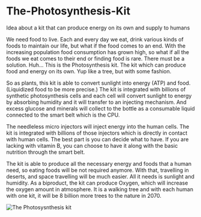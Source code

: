 # The-Photosynthesis-Kit
Idea about a kit that can produce energy on its own and supply to humans


We need food to live. Each and every day we eat, drink various kinds of foods to
maintain our life, but what if the food comes to an end. With the increasing population food consumption has grown high, so what if all the foods we eat comes to their end or finding food is rare.
There must be a solution. Huh…
This is the Photosynthesis kit. The kit which can produce food and energy on its own. Yup like a tree, but with some fashion.

So as plants, this kit is able to convert sunlight into energy (ATP) and food.
(Liquidized food to be more precise.)
The kit is integrated with billions of synthetic photosynthesis cells and each cell will convert sunlight to energy by absorbing humidity  and  it will transfer to an injecting mechanism.
And excess glucose and minerals will collect to the bottle as a consumable liquid connected to the smart belt which is the CPU.

The needleless micro injectors will inject energy into the human cells. 
The kit is integrated with billions of those injectors which is directly in contact with human cells. 
The best part is you can decide what to have. If you are lacking with vitamin B, 
you can choose to have it along with the basic nutrition  through the smart belt.

The kit is able to produce all the necessary energy and foods that a human need, so eating foods will be not required anymore. With that, travelling in deserts, and space travelling will be much easier. All it needs is sunlight and humidity.
As a biproduct, the kit can produce Oxygen, which will increase the oxygen amount in atmosphere.
It is a walking tree and with each human with one kit, it will be 8 billion more trees to the nature in 2070.

![The Photosysnthesis kit](https://user-images.githubusercontent.com/74417715/179593491-e2768748-e4f7-4ee3-bbbf-2fc1cd86361d.jpg)



